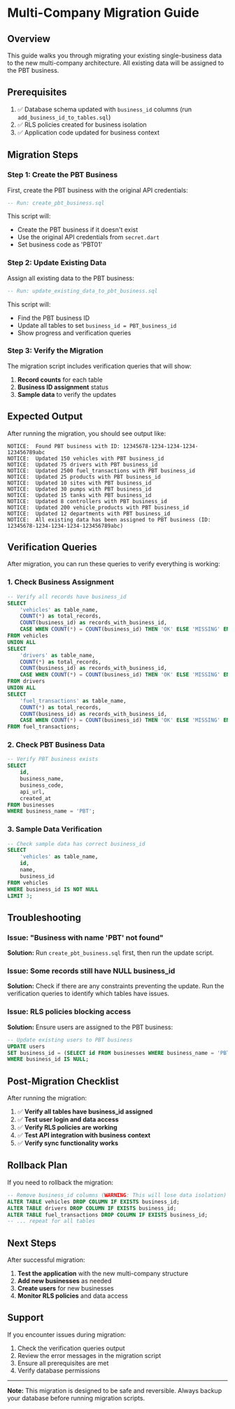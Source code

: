 # Multi-Company Migration Guide

## Overview

This guide walks you through migrating your existing single-business data to the new multi-company architecture. All existing data will be assigned to the PBT business.

## Prerequisites

1. ✅ Database schema updated with `business_id` columns (run `add_business_id_to_tables.sql`)
2. ✅ RLS policies created for business isolation
3. ✅ Application code updated for business context

## Migration Steps

### Step 1: Create the PBT Business

First, create the PBT business with the original API credentials:

```sql
-- Run: create_pbt_business.sql
```

This script will:
- Create the PBT business if it doesn't exist
- Use the original API credentials from `secret.dart`
- Set business code as 'PBT01'

### Step 2: Update Existing Data

Assign all existing data to the PBT business:

```sql
-- Run: update_existing_data_to_pbt_business.sql
```

This script will:
- Find the PBT business ID
- Update all tables to set `business_id = PBT_business_id`
- Show progress and verification queries

### Step 3: Verify the Migration

The migration script includes verification queries that will show:

1. **Record counts** for each table
2. **Business ID assignment** status
3. **Sample data** to verify the updates

## Expected Output

After running the migration, you should see output like:

```
NOTICE:  Found PBT business with ID: 12345678-1234-1234-1234-123456789abc
NOTICE:  Updated 150 vehicles with PBT business_id
NOTICE:  Updated 75 drivers with PBT business_id
NOTICE:  Updated 2500 fuel_transactions with PBT business_id
NOTICE:  Updated 25 products with PBT business_id
NOTICE:  Updated 10 sites with PBT business_id
NOTICE:  Updated 30 pumps with PBT business_id
NOTICE:  Updated 15 tanks with PBT business_id
NOTICE:  Updated 8 controllers with PBT business_id
NOTICE:  Updated 200 vehicle_products with PBT business_id
NOTICE:  Updated 12 departments with PBT business_id
NOTICE:  All existing data has been assigned to PBT business (ID: 12345678-1234-1234-1234-123456789abc)
```

## Verification Queries

After migration, you can run these queries to verify everything is working:

### 1. Check Business Assignment
```sql
-- Verify all records have business_id
SELECT 
    'vehicles' as table_name,
    COUNT(*) as total_records,
    COUNT(business_id) as records_with_business_id,
    CASE WHEN COUNT(*) = COUNT(business_id) THEN 'OK' ELSE 'MISSING' END as status
FROM vehicles
UNION ALL
SELECT 
    'drivers' as table_name,
    COUNT(*) as total_records,
    COUNT(business_id) as records_with_business_id,
    CASE WHEN COUNT(*) = COUNT(business_id) THEN 'OK' ELSE 'MISSING' END as status
FROM drivers
UNION ALL
SELECT 
    'fuel_transactions' as table_name,
    COUNT(*) as total_records,
    COUNT(business_id) as records_with_business_id,
    CASE WHEN COUNT(*) = COUNT(business_id) THEN 'OK' ELSE 'MISSING' END as status
FROM fuel_transactions;
```

### 2. Check PBT Business Data
```sql
-- Verify PBT business exists
SELECT 
    id,
    business_name,
    business_code,
    api_url,
    created_at
FROM businesses 
WHERE business_name = 'PBT';
```

### 3. Sample Data Verification
```sql
-- Check sample data has correct business_id
SELECT 
    'vehicles' as table_name,
    id,
    name,
    business_id
FROM vehicles 
WHERE business_id IS NOT NULL
LIMIT 3;
```

## Troubleshooting

### Issue: "Business with name 'PBT' not found"
**Solution:** Run `create_pbt_business.sql` first, then run the update script.

### Issue: Some records still have NULL business_id
**Solution:** Check if there are any constraints preventing the update. Run the verification queries to identify which tables have issues.

### Issue: RLS policies blocking access
**Solution:** Ensure users are assigned to the PBT business:
```sql
-- Update existing users to PBT business
UPDATE users 
SET business_id = (SELECT id FROM businesses WHERE business_name = 'PBT')
WHERE business_id IS NULL;
```

## Post-Migration Checklist

After running the migration:

1. ✅ **Verify all tables have business_id assigned**
2. ✅ **Test user login and data access**
3. ✅ **Verify RLS policies are working**
4. ✅ **Test API integration with business context**
5. ✅ **Verify sync functionality works**

## Rollback Plan

If you need to rollback the migration:

```sql
-- Remove business_id columns (WARNING: This will lose data isolation)
ALTER TABLE vehicles DROP COLUMN IF EXISTS business_id;
ALTER TABLE drivers DROP COLUMN IF EXISTS business_id;
ALTER TABLE fuel_transactions DROP COLUMN IF EXISTS business_id;
-- ... repeat for all tables
```

## Next Steps

After successful migration:

1. **Test the application** with the new multi-company structure
2. **Add new businesses** as needed
3. **Create users** for new businesses
4. **Monitor RLS policies** and data access

## Support

If you encounter issues during migration:

1. Check the verification queries output
2. Review the error messages in the migration script
3. Ensure all prerequisites are met
4. Verify database permissions

---

**Note:** This migration is designed to be safe and reversible. Always backup your database before running migration scripts.
